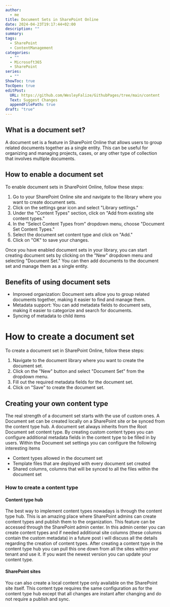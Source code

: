 ```yaml
---
author:
  - me
title: Document Sets in SharePoint Online
date: 2024-04-23T19:17:44+02:00
description: ""
summary: 
tags:
  - SharePoint
  - ContentManagement
categories:
  - ""
  - Microsoft365
  - SharePoint
series:
  - ""
ShowToc: true
TocOpen: true
editPost:
  URL: https://github.com/WesleyFalize/GithubPages/tree/main/content
  Text: Suggest Changes
  appendFilePath: true
draft: "true"
---
```


## What is a document set?
A document set is a feature in SharePoint Online that allows users to group related documents together as a single entity. This can be useful for organizing and managing projects, cases, or any other type of collection that involves multiple documents.

## How to enable a document set


To enable document sets in SharePoint Online, follow these steps:

1. Go to your SharePoint Online site and navigate to the library where you want to create document sets.
2. Click on the settings gear icon and select "Library settings."
3. Under the "Content Types" section, click on "Add from existing site content types."
4. In the "Select Content Types from" dropdown menu, choose "Document Set Content Types."
5. Select the document set content type and click on "Add."
6. Click on "OK" to save your changes.

Once you have enabled document sets in your library, you can start creating document sets by clicking on the "New" dropdown menu and selecting "Document Set." You can then add documents to the document set and manage them as a single entity.

## Benefits of using document sets
- Improved organization: Document sets allow you to group related documents together, making it easier to find and manage them.
- Metadata support: You can add metadata fields to document sets, making it easier to categorize and search for documents.
- Syncing of metadata to child items
# How to create a document set
To create a document set in SharePoint Online, follow these steps:
1. Navigate to the document library where you want to create the document set.
2. Click on the "New" button and select "Document Set" from the dropdown menu.
3. Fill out the required metadata fields for the document set.
4. Click on "Save" to create the document set.
## Creating your own content type
The real strength of a document set starts with the use of custom ones. A Document set can be created locally on a SharePoint site or be synced from the content type hub. A document set always inherits from the Root Document set content type. By creating custom content types you can configure additional metadata fields in the content type to be filled in by users. Within the Document set settings you can configure the following interesting items
- Content types allowed in the document set
- Template files that are deployed with every document set created
- Shared columns, columns that will be synced to all the files within the document set
### How to create a content type
#### Content type hub
The best way to implement content types nowadays is through the content type hub. This is an amazing place where SharePoint admins can create content types and publish them to the organization. This feature can be accessed through the SharePoint admin center. In this admin center you can create content types and if needed additional site columns (these columns contain the custom metadata) in a future post i will discuss all the details regarding the creation of content types. After creating a content type in the content type hub you can pull this one down from all the sites within your tenant and use it. If you want the newest version you can update your content type.

#### SharePoint sites
You can also create a local content type only available on the SharePoint site itself. This content type requires the same configuration as for the content type hub except that all changes are instant after changing and do not require a publish and sync. 